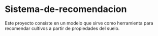 # Sistema-de-recomendacion
Este proyecto consiste en un modelo que sirve como herramienta para recomendar cultivos a partir de propiedades del suelo. 
